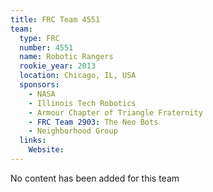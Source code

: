 ```yaml
---
title: FRC Team 4551
team:
  type: FRC
  number: 4551
  name: Robotic Rangers
  rookie_year: 2013
  location: Chicago, IL, USA
  sponsors:
    - NASA
    - Illinois Tech Robotics
    - Armour Chapter of Triangle Fraternity
    - FRC Team 2903: The Neo Bots
    - Neighborhood Group
  links:
    Website: 
---
```

No content has been added for this team